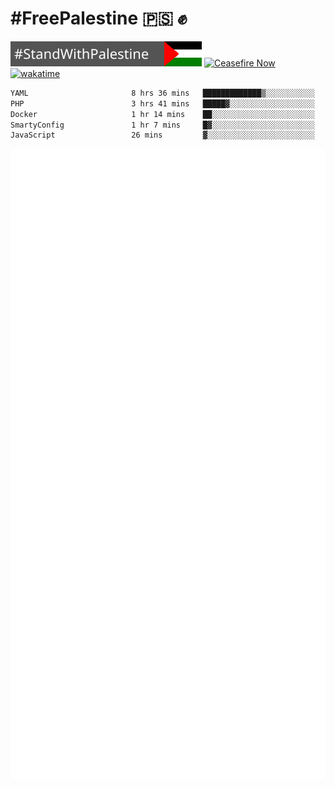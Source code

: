 # #FreePalestine 🇵🇸 ✊

[![github](https://raw.githubusercontent.com/saedyousef/StandWithPalestine/main/badges/flat/StandWithPalestine.svg)](https://github.com/saedyousef/StandWithPalestine)
[![Ceasefire Now](https://badge.techforpalestine.org/default)](https://techforpalestine.org/learn-more)
[![wakatime](https://wakatime.com/badge/user/03bf07e2-4c78-4826-8603-8922f0241061.svg)](https://wakatime.com/@03bf07e2-4c78-4826-8603-8922f0241061)
<!-- [![committers.top badge](https://user-badge.committers.top/jordan_private/saedyousef.svg)](https://user-badge.committers.top/jordan_private/saedyousef) -->

<!-- ![Profile Views](https://visitor-badge.glitch.me/badge?page_id=saedyousef.saedyousef&left_color=grey&right_color=blue&left_text=👀+Profile+Views) -->



<!-- <img src="https://github-readme-stats.vercel.app/api?username=saedyousef&show_icons=true&count_private=true" width="100%" /> --> 

<!--START_SECTION:waka-->

```txt
YAML                       8 hrs 36 mins   █████████████▒░░░░░░░░░░░   52.70 %
PHP                        3 hrs 41 mins   █████▓░░░░░░░░░░░░░░░░░░░   22.62 %
Docker                     1 hr 14 mins    ██░░░░░░░░░░░░░░░░░░░░░░░   07.58 %
SmartyConfig               1 hr 7 mins     █▓░░░░░░░░░░░░░░░░░░░░░░░   06.93 %
JavaScript                 26 mins         ▓░░░░░░░░░░░░░░░░░░░░░░░░   02.74 %
```

<!--END_SECTION:waka-->
    
<!-- ![github contribution grid snake animation](https://raw.githubusercontent.com/saedyousef/saedyousef/output/github-contribution-grid-snake.svg) -->


![Metrics](./github-metrics.svg)